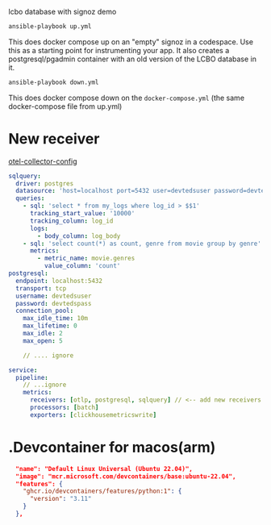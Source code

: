 lcbo database with signoz demo

```bash
ansible-playbook up.yml
```

This does docker compose up on an "empty" signoz in a codespace. Use this as a starting point for instrumenting your app. It also creates a postgresql/pgadmin container with an old version of the LCBO database in it.

```bash
ansible-playbook down.yml
```

This does docker compose down on the `docker-compose.yml` (the same docker-compose file from up.yml)

# New receiver

[otel-collector-config](./signoz/otel-collector-config.yaml)

```yaml
sqlquery:
  driver: postgres
  datasource: 'host=localhost port=5432 user=devtedsuser password=devtedspass sslmode=disable'
  queries:
    - sql: 'select * from my_logs where log_id > $$1'
      tracking_start_value: '10000'
      tracking_column: log_id
      logs:
        - body_column: log_body
    - sql: 'select count(*) as count, genre from movie group by genre'
      metrics:
        - metric_name: movie.genres
          value_column: 'count'
postgresql:
  endpoint: localhost:5432
  transport: tcp
  username: devtedsuser
  password: devtedspass
  connection_pool:
    max_idle_time: 10m
    max_lifetime: 0
    max_idle: 2
    max_open: 5

    // .... ignore

service:
  pipeline:
    // ...ignore
    metrics:
      receivers: [otlp, postgresql, sqlquery] // <-- add new receivers
      processors: [batch]
      exporters: [clickhousemetricswrite]
```

# .Devcontainer for macos(arm)

```json
  "name": "Default Linux Universal (Ubuntu 22.04)",
  "image": "mcr.microsoft.com/devcontainers/base:ubuntu-22.04",
  "features": {
    "ghcr.io/devcontainers/features/python:1": {
      "version": "3.11"
    }
  },
```

